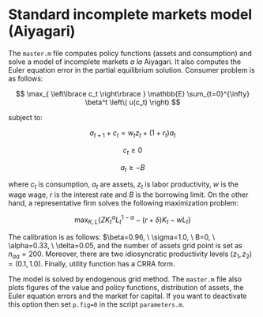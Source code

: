 # Standard incomplete markets model (Aiyagari)

The `master.m` file computes policy functions (assets and consumption) and solve a model of incomplete markets *a la* Aiyagari. It also computes the Euler equation error in the partial equilibrium solution. Consumer problem is as follows:

$$
\max_{ \left\lbrace c_t \right\rbrace } \mathbb{E} \sum_{t=0}^{\infty} \beta^t \left\( u(c_t) \right)
$$  

subject to:

$$
a_{t+1} + c_t = w_t z_t + (1+r_t) a_t
$$

$$
c_t \geq 0
$$

$$
a_t \geq - B
$$

where $c_t$ is consumption, $a_t$ are assets, $z_t$ is labor productivity, $w$ is the wage wage, $r$ is the interest rate and $B$ is the borrowing limit. On the other hand, a representative firm solves the following maximization problem:

$$
\max_{K,L} \left\lbrace ZK_t^{\alpha}L_t^{1-\alpha} - (r+\delta)K_t - w L_t  \right\rbrace
$$

The calibration is as follows: $\beta=0.96, \ \sigma=1.0, \ B=0, \ \alpha=0.33, \ \delta=0.05, and the number of assets grid point is set as $n_{aa}=200$. Moreover, there are two idiosyncratic productivity levels $(z_1, z_2) = (0.1, 1.0)$. Finally, utility function has a CRRA form. 

The model is solved by endogenous grid method. The `master.m` file also plots figures of the value and policy functions, distribution of assets, the Euler equation errors and the market for capital. If you want to deactivate this option then set `p.fig=0` in the script `parameters.m`.
